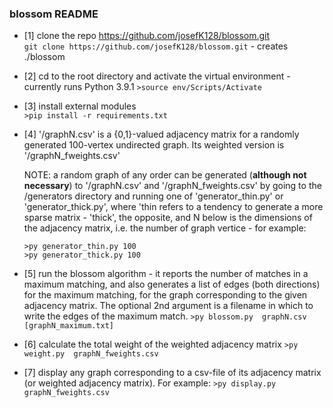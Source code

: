 ### __blossom README__


* [1] clone the repo https://github.com/josefK128/blossom.git   
  ```git clone https://github.com/josefK128/blossom.git``` - creates ./blossom


* [2] cd to the root directory and activate the virtual environment - currently runs Python 3.9.1 
  ```>source env/Scripts/Activate```


* [3] install external modules  
  ```>pip install -r requirements.txt```

  
* [4] '/graphN.csv' is a {0,1}-valued adjacency matrix for a randomly generated 100-vertex undirected graph. Its weighted version is '/graphN_fweights.csv'


   NOTE: a random graph of any order can be generated (**although not necessary**) 
   to '/graphN.csv' and '/graphN_fweights.csv' by going to the /generators 
   directory and running one of 'generator_thin.py' or 'generator_thick.py', 
   where 'thin refers to a tendency to generate a more sparse matrix - 'thick',
   the opposite, and N below is the dimensions of the adjacency matrix, i.e. the
   number of graph vertice - for example:

   ```>py generator_thin.py 100```    
   ```>py generator_thick.py 100```

   
* [5] run the blossom algorithm - it reports the number of matches in a maximum matching, and also generates a list of edges (both directions) for the maximum matching, for the graph corresponding to the given adjacency matrix. The optional 2nd argument is a filename in which to write the edges of the maximum match.
  ```>py blossom.py  graphN.csv [graphN_maximum.txt]```


* [6] calculate the total weight of the weighted adjacency matrix
  ```>py weight.py  graphN_fweights.csv```


* [7] display any graph corresponding to a csv-file of its adjacency matrix (or weighted adjacency matrix). For example:
  ```>py display.py  graphN_fweights.csv```
  
